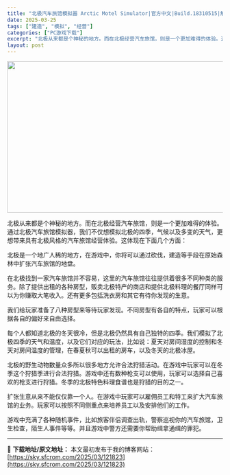 ```yaml
---
title: "北极汽车旅馆模拟器 Arctic Motel Simulator|官方中文|Build.18310515|解压即撸|"
date: 2025-03-25
tags: ["建造", "模拟", "经营"]
categories: ["PC游戏下载"]
excerpt: "北极从来都是个神秘的地方。而在北极经营汽车旅馆，则是一个更加难得的体验。通过北极汽车旅馆模拟器，我们不仅想模拟北极的四季，气候以及多变的天气，更想带来具有北极风格的汽车旅馆经营体验。这体现在下面几个方面： 北极是一个地广人稀的地方，在游戏中，你将可以通过砍伐，建造等手段在原始森林中扩张汽车旅馆的地盘&hellip;"
layout: post
---
```


<img class="aligncenter size-full wp-image-121820" src="https://sky.sfcrom.com/wp-content/uploads/2025/03/202503250830353.webp" alt="" width="616" height="353" />

北极从来都是个神秘的地方。而在北极经营汽车旅馆，则是一个更加难得的体验。通过北极汽车旅馆模拟器，我们不仅想模拟北极的四季，气候以及多变的天气，更想带来具有北极风格的汽车旅馆经营体验。这体现在下面几个方面：

北极是一个地广人稀的地方，在游戏中，你将可以通过砍伐，建造等手段在原始森林中扩张汽车旅馆的地盘。

在北极找到一家汽车旅馆并不容易，这里的汽车旅馆往往提供着很多不同种类的服务。除了提供出租的各种房型，贩卖北极特产的商店和提供北极料理的餐厅同样可以为你赚取大笔收入。还有更多包括洗衣房和其它有待你发现的生意。

我们给玩家准备了八种房型来等待玩家发现。不同房型有各自的特点，玩家可以根据各自的偏好来自由选择。

每个人都知道北极的冬天很冷，但是北极仍然具有自己独特的四季。我们模拟了北极四季的天气和温度，以及它们对应的玩法，比如说：夏天对房间湿度的控制和冬天对房间温度的管理，在春夏秋可以出租的房车，以及冬天的北极冰屋。

北极的野生动物数量众多所以很多地方允许合法狩猎活动。在游戏中玩家可以在冬季这个狩猎季进行合法狩猎。游戏中还有数种枪支可以使用，玩家可以选择自己喜欢的枪支进行狩猎。冬季的北极特色料理食谱也是狩猎的目的之一。

扩张生意从来不能仅仅靠一个人。在游戏中玩家可以雇佣员工和特工来扩大汽车旅馆的业务。玩家可以按照不同侧重点来培养员工以及安排他们的工作。

游戏中充满了各种随机事件，比如旅客伴侣调查出轨，警察巡视你的汽车旅馆，卫生检查，陌生人事件等等。并且游戏中警方还需要你帮助缉拿通缉的罪犯。

---
📖 **下载地址/原文地址：** 本文最初发布于我的博客网站：[https://sky.sfcrom.com/2025/03/121823](https://sky.sfcrom.com/2025/03/121823)
